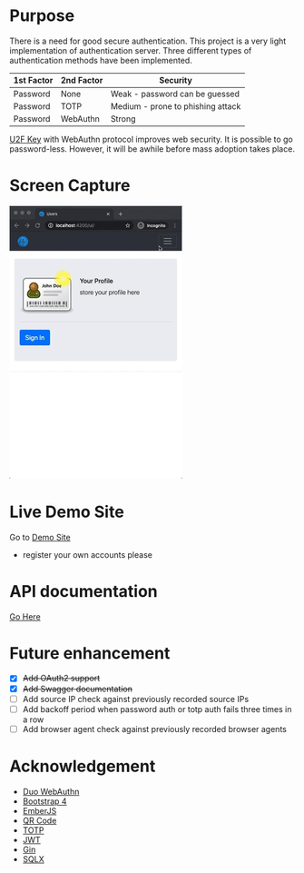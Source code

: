 # Purpose
There is a need for good secure authentication. This project is a very light implementation of authentication server.
Three different types of authentication methods have been implemented. 

|      1st Factor             |          2nd Factor       |     Security                      |
|-----------------------------|---------------------------|-----------------------------------|
|      Password               |             None          | Weak - password can be guessed    |
|      Password               |             TOTP          | Medium - prone to phishing attack |
|      Password               |             WebAuthn      | Strong                            |

[U2F Key](https://en.wikipedia.org/wiki/Universal_2nd_Factor) with WebAuthn protocol improves web security. It is possible to
go password-less. However, it will be awhile before mass adoption takes place.
  
# Screen Capture
![](/assets/auth.gif)

# Live Demo Site
Go to [Demo Site](https://accounts.7onetella.net/accounts/)
- register your own accounts please

# API documentation
[Go Here](https://accounts.7onetella.net/accounts/redoc.html)

# Future enhancement
- [x] ~~Add OAuth2 support~~
- [x] ~~Add Swagger documentation~~
- [ ] Add source IP check against previously recorded source IPs
- [ ] Add backoff period when password auth or totp auth fails three times in a row
- [ ] Add browser agent check against previously recorded browser agents

# Acknowledgement
- [Duo WebAuthn](https://github.com/duo-labs/webauthn)
- [Bootstrap 4](https://github.com/twbs/bootstrap)
- [EmberJS](https://github.com/emberjs/ember.js)
- [QR Code](https://github.com/rsc/qr)
- [TOTP](https://github.com/xlzd/gotp)
- [JWT](http://github.com/dgrijalva/jwt-go)
- [Gin](http://github.com/gin-gonic/gin)
- [SQLX](http://github.com/jmoiron/sqlx)
